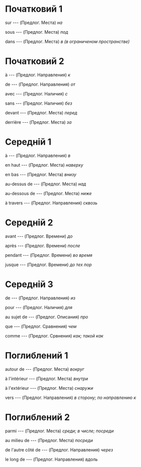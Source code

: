 # Початковий 1

sur --- (Предлог. Места)
*на*



sous --- (Предлог. Места)
*под*



dans --- (Предлог. Места)
*в (в ограниченом пространстве)*



# Початковий 2

à --- (Предлог. Направления)
*к*



de --- (Предлог. Направления)
*от*



avec --- (Предлог. Наличия)
*с*



sans --- (Предлог. Наличия)
*без*



devant --- (Предлог. Места)
*перед*



derrière --- (Предлог. Места)
*за*



# Середній 1

à --- (Предлог. Направления)
*в*



en haut --- (Предлог. Места)
*наверху*



en bas --- (Предлог. Места)
*внизу*



au-dessus de --- (Предлог. Места)
*над*



au-dessous de --- (Предлог. Места)
*ниже*



à travers --- (Предлог. Направления)
*сквозь*



# Середній 2

avant --- (Предлог. Времени)
*до*



après --- (Предлог. Времени)
*после*



pendant --- (Предлог. Времени)
*во время*



jusque --- (Предлог. Времени)
*до тех пор*



# Середній 3

de --- (Предлог. Направления)
*из*



pour --- (Предлог. Наличия)
*для*



au sujet de --- (Предлог. Описания)
*про*



que --- (Предлог. Сравнения)
*чем*



comme --- (Предлог. Срвнения)
*как; такой как*



# Поглиблений 1

autour de --- (Предлог. Места)
*вокруг*



à l'intérieur --- (Предлог. Места)
*внутри*



à l'extérieur --- (Предлог. Места)
*снаружи*



vers --- (Предлог. Направления)
*в сторону; по направлению к*



# Поглиблений 2

parmi --- (Предлог. Места)
*среди; в числе; посреди*



au milieu de --- (Предлог. Места)
*посреди*



de l'autre côté de --- (Предлог. Направления)
*через*



le long de --- (Предлог. Направления)
*вдоль*
